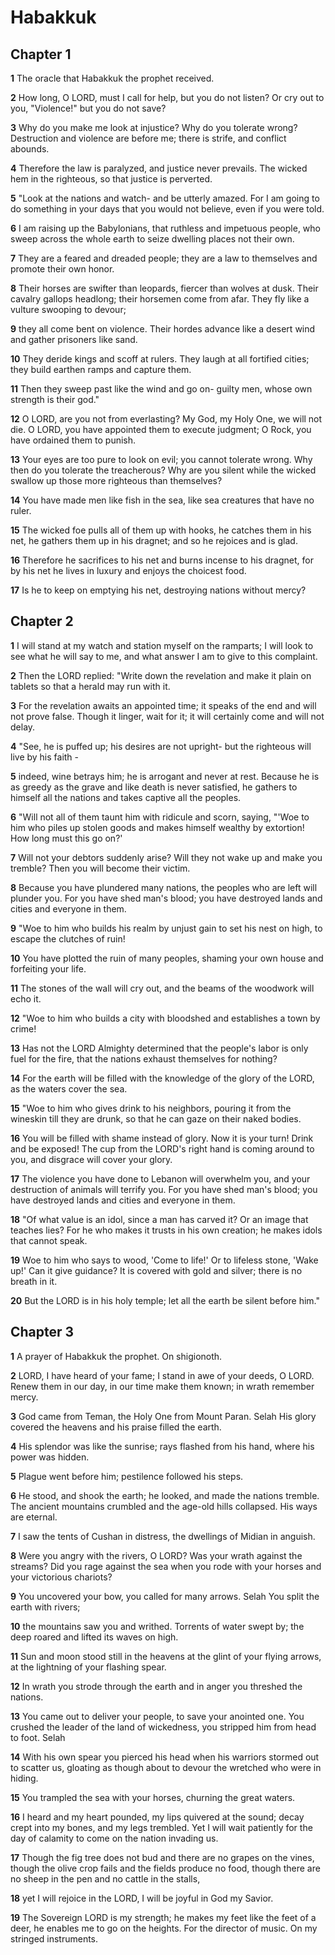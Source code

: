 # Habakkuk

## Chapter 1

**1** The oracle that Habakkuk the prophet received.

**2** How long, O LORD, must I call for help, but you do not listen? Or cry out to you, "Violence!" but you do not save?

**3** Why do you make me look at injustice? Why do you tolerate wrong? Destruction and violence are before me; there is strife, and conflict abounds.

**4** Therefore the law is paralyzed, and justice never prevails. The wicked hem in the righteous, so that justice is perverted.

**5** "Look at the nations and watch- and be utterly amazed. For I am going to do something in your days that you would not believe, even if you were told.

**6** I am raising up the Babylonians, that ruthless and impetuous people, who sweep across the whole earth to seize dwelling places not their own.

**7** They are a feared and dreaded people; they are a law to themselves and promote their own honor.

**8** Their horses are swifter than leopards, fiercer than wolves at dusk. Their cavalry gallops headlong; their horsemen come from afar. They fly like a vulture swooping to devour;

**9** they all come bent on violence. Their hordes advance like a desert wind and gather prisoners like sand.

**10** They deride kings and scoff at rulers. They laugh at all fortified cities; they build earthen ramps and capture them.

**11** Then they sweep past like the wind and go on- guilty men, whose own strength is their god."

**12** O LORD, are you not from everlasting? My God, my Holy One, we will not die. O LORD, you have appointed them to execute judgment; O Rock, you have ordained them to punish.

**13** Your eyes are too pure to look on evil; you cannot tolerate wrong. Why then do you tolerate the treacherous? Why are you silent while the wicked swallow up those more righteous than themselves?

**14** You have made men like fish in the sea, like sea creatures that have no ruler.

**15** The wicked foe pulls all of them up with hooks, he catches them in his net, he gathers them up in his dragnet; and so he rejoices and is glad.

**16** Therefore he sacrifices to his net and burns incense to his dragnet, for by his net he lives in luxury and enjoys the choicest food.

**17** Is he to keep on emptying his net, destroying nations without mercy?

## Chapter 2

**1** I will stand at my watch and station myself on the ramparts; I will look to see what he will say to me, and what answer I am to give to this complaint.

**2** Then the LORD replied: "Write down the revelation and make it plain on tablets so that a herald may run with it.

**3** For the revelation awaits an appointed time; it speaks of the end and will not prove false. Though it linger, wait for it; it will certainly come and will not delay.

**4** "See, he is puffed up; his desires are not upright- but the righteous will live by his faith -

**5** indeed, wine betrays him; he is arrogant and never at rest. Because he is as greedy as the grave and like death is never satisfied, he gathers to himself all the nations and takes captive all the peoples.

**6** "Will not all of them taunt him with ridicule and scorn, saying, "'Woe to him who piles up stolen goods and makes himself wealthy by extortion! How long must this go on?'

**7** Will not your debtors suddenly arise? Will they not wake up and make you tremble? Then you will become their victim.

**8** Because you have plundered many nations, the peoples who are left will plunder you. For you have shed man's blood; you have destroyed lands and cities and everyone in them.

**9** "Woe to him who builds his realm by unjust gain to set his nest on high, to escape the clutches of ruin!

**10** You have plotted the ruin of many peoples, shaming your own house and forfeiting your life.

**11** The stones of the wall will cry out, and the beams of the woodwork will echo it.

**12** "Woe to him who builds a city with bloodshed and establishes a town by crime!

**13** Has not the LORD Almighty determined that the people's labor is only fuel for the fire, that the nations exhaust themselves for nothing?

**14** For the earth will be filled with the knowledge of the glory of the LORD, as the waters cover the sea.

**15** "Woe to him who gives drink to his neighbors, pouring it from the wineskin till they are drunk, so that he can gaze on their naked bodies.

**16** You will be filled with shame instead of glory. Now it is your turn! Drink and be exposed! The cup from the LORD's right hand is coming around to you, and disgrace will cover your glory.

**17** The violence you have done to Lebanon will overwhelm you, and your destruction of animals will terrify you. For you have shed man's blood; you have destroyed lands and cities and everyone in them.

**18** "Of what value is an idol, since a man has carved it? Or an image that teaches lies? For he who makes it trusts in his own creation; he makes idols that cannot speak.

**19** Woe to him who says to wood, 'Come to life!' Or to lifeless stone, 'Wake up!' Can it give guidance? It is covered with gold and silver; there is no breath in it.

**20** But the LORD is in his holy temple; let all the earth be silent before him."

## Chapter 3

**1** A prayer of Habakkuk the prophet. On shigionoth.

**2** LORD, I have heard of your fame; I stand in awe of your deeds, O LORD. Renew them in our day, in our time make them known; in wrath remember mercy.

**3** God came from Teman, the Holy One from Mount Paran. Selah His glory covered the heavens and his praise filled the earth.

**4** His splendor was like the sunrise; rays flashed from his hand, where his power was hidden.

**5** Plague went before him; pestilence followed his steps.

**6** He stood, and shook the earth; he looked, and made the nations tremble. The ancient mountains crumbled and the age-old hills collapsed. His ways are eternal.

**7** I saw the tents of Cushan in distress, the dwellings of Midian in anguish.

**8** Were you angry with the rivers, O LORD? Was your wrath against the streams? Did you rage against the sea when you rode with your horses and your victorious chariots?

**9** You uncovered your bow, you called for many arrows. Selah You split the earth with rivers;

**10** the mountains saw you and writhed. Torrents of water swept by; the deep roared and lifted its waves on high.

**11** Sun and moon stood still in the heavens at the glint of your flying arrows, at the lightning of your flashing spear.

**12** In wrath you strode through the earth and in anger you threshed the nations.

**13** You came out to deliver your people, to save your anointed one. You crushed the leader of the land of wickedness, you stripped him from head to foot. Selah

**14** With his own spear you pierced his head when his warriors stormed out to scatter us, gloating as though about to devour the wretched who were in hiding.

**15** You trampled the sea with your horses, churning the great waters.

**16** I heard and my heart pounded, my lips quivered at the sound; decay crept into my bones, and my legs trembled. Yet I will wait patiently for the day of calamity to come on the nation invading us.

**17** Though the fig tree does not bud and there are no grapes on the vines, though the olive crop fails and the fields produce no food, though there are no sheep in the pen and no cattle in the stalls,

**18** yet I will rejoice in the LORD, I will be joyful in God my Savior.

**19** The Sovereign LORD is my strength; he makes my feet like the feet of a deer, he enables me to go on the heights. For the director of music. On my stringed instruments.

